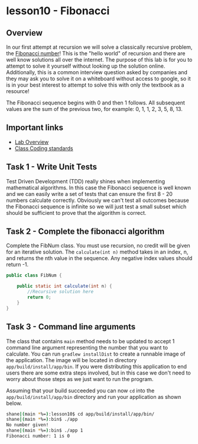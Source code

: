 # lesson10 - Fibonacci

## Overview

In our first attempt at recursion we will solve a classically recursive problem, the [Fibonacci
number](https://en.wikipedia.org/wiki/Fibonacci_number)! This is the "hello world" of recursion and
there are well know solutions all over the internet. The purpose of this lab is for you to attempt
to solve it yourself without looking up the solution online. Additionally, this is a common
interview question asked by companies and they may ask you to solve it on a whiteboard without
access to google, so it is in your best interest to attempt to solve this with only the textbook as
a resource!

The Fibonacci sequence begins with 0 and then 1 follows. All subsequent values are the sum of the
previous two, for example: 0, 1, 1, 2, 3, 5, 8, 13.

## Important links

- [Lab Overview]()
- [Class Coding standards](https://shanep-cs2.github.io/docs/coding-standards.html)

## Task 1 - Write Unit Tests

Test Driven Development (TDD) really shines when implementing mathematical algorithms. In this case
the Fibonacci sequence is well known and we can easily write a set of tests that can ensure the
first 8 - 20 numbers calculate correctly. Obviously we can't test all outcomes because the Fibonacci
sequence is infinite so we will just test a small subset which should be sufficient to prove that
the algorithm is correct. 

## Task 2 - Complete the fibonacci algorithm

Complete the FibNum class.  You must use recursion, no credit will be given for an iterative
solution.  The `calculate(int n)` method takes in an index, n, and returns the nth value in the
sequence. Any negative index values should return -1.

```java
public class FibNum {

    public static int calculate(int n) {
        //Recursive solution here
        return 0;
    }
}
```

## Task 3 - Command line arguments

The class that contains `main` method needs to be updated to accept 1 command line argument
representing the number that you want to calculate.  You can run `gradlew installDist` to create a
runnable image of the application. The image will be located in directory
`app/build/install/app/bin`. If you were distributing this application to end users there are some
extra steps involved, but in this case we don't need to worry about those steps as we just want
to run the program.

Assuming that your build succeeded you can now `cd` into the `app/build/install/app/bin` directory
and run your application as shown below.

```bash
shane|(main *%=):lesson10$ cd app/build/install/app/bin/   
shane|(main *%=):bin$ ./app
No number given!
shane|(main *%=):bin$ ./app 1
Fibonacci number: 1 is 0 
```

